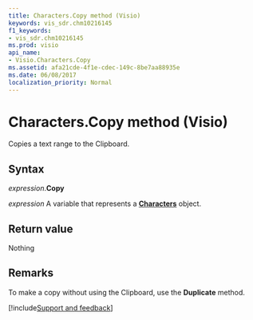 ```yaml
---
title: Characters.Copy method (Visio)
keywords: vis_sdr.chm10216145
f1_keywords:
- vis_sdr.chm10216145
ms.prod: visio
api_name:
- Visio.Characters.Copy
ms.assetid: afa21cde-4f1e-cdec-149c-8be7aa88935e
ms.date: 06/08/2017
localization_priority: Normal
---
```



# Characters.Copy method (Visio)

Copies a text range to the Clipboard.


## Syntax

_expression_.**Copy**

_expression_ A variable that represents a **[Characters](Visio.Characters.md)** object.


## Return value

Nothing


## Remarks

To make a copy without using the Clipboard, use the  **Duplicate** method.

[!include[Support and feedback](~/includes/feedback-boilerplate.md)]